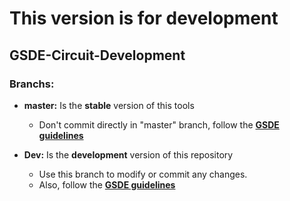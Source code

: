 # This version is for development 
    
## GSDE-Circuit-Development

### Branchs:  
- **master:** Is the **stable** version of this tools
    - Don't commit directly in "master" branch, follow the [**GSDE guidelines**](https://github.com/GSDE-FURG/Bem-vindo-ao-GSDE) 
        

- **Dev:** Is the **development** version of this repository
    - Use this branch to modify or commit any changes.
    - Also, follow the [**GSDE guidelines**](https://github.com/GSDE-FURG/Bem-vindo-ao-GSDE) 